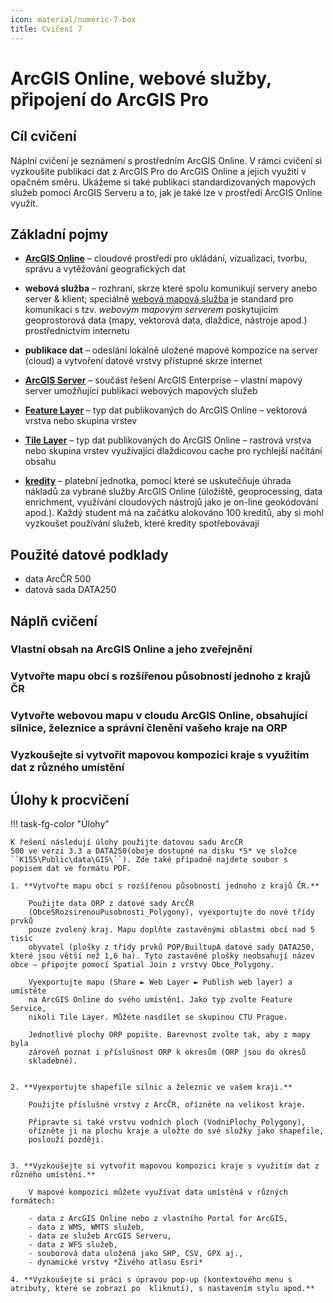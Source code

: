 ```yaml
---
icon: material/numeric-7-box
title: Cvičení 7
---
```


# ArcGIS Online, webové služby, připojení do ArcGIS Pro

## Cíl cvičení

Náplní cvičení je seznámení s prostředním ArcGIS Online. V rámci cvičení si vyzkoušíte publikaci dat z ArcGIS Pro do ArcGIS Online a jejich využití v opačném směru. Ukážeme si také publikaci standardizovaných mapových služeb pomocí ArcGIS Serveru a to, jak je také lze v prostředí ArcGIS Online využít.

## Základní pojmy

- [**ArcGIS Online**](https://doc.arcgis.com/en/arcgis-online/get-started/get-started.htm) – cloudové prostředí pro ukládání, vizualizaci, tvorbu, správu a vytěžování geografických dat

- **webová služba** – rozhraní, skrze které spolu komunikují servery anebo server & klient; speciálně [webová mapová služba](https://mediaspace.esri.com/media/t/1_05edhhbq) je standard pro komunikaci s tzv. *webovým mapovým serverem* poskytujícím geoprostorová data (mapy, vektorová data, dlaždice, nástroje apod.) prostřednictvím internetu

- **publikace dat** – odeslání lokálně uložené mapové kompozice na server (cloud) a vytvoření datové vrstvy přístupné skrze internet

- [**ArcGIS Server**](https://www.esri.com/en-us/arcgis/products/arcgis-enterprise/overview) – součást řešení ArcGIS Enterprise – vlastní mapový server umožňující publikaci webových mapových služeb

- [**Feature Layer**](https://mediaspace.esri.com/media/t/1_ids5c2qs) – typ dat publikovaných do ArcGIS Online – vektorová vrstva nebo skupina vrstev

- [**Tile Layer**](https://www.esri.com/arcgis-blog/products/sharing-collaboration/sharing-collaboration/best-practices-for-using-tile-layers/) – typ dat publikovaných do ArcGIS Online – rastrová vrstva nebo skupina vrstev využívající dlaždicovou cache pro rychlejší načítání obsahu

- [**kredity**](https://www.esri.com/en-us/arcgis/products/credits/overview) – platební jednotka, pomocí které se uskutečňuje úhrada nákladů za vybrané služby ArcGIS Online (úložiště, geoprocessing, data enrichment, využívání cloudových nástrojů jako je on-line geokódování apod.). Každý student má na začátku alokováno 100 kreditů, aby si mohl vyzkoušet používání služeb, které kredity spotřebovávají

## Použité datové podklady

- data ArcČR 500
- datová sada DATA250 

## Náplň cvičení

### **Vlastní obsah na ArcGIS Online a jeho zveřejnění**

### Vytvořte mapu obcí s rozšířenou působností jednoho z krajů ČR


### Vytvořte webovou mapu v cloudu ArcGIS Online, obsahující silnice, železnice a správní členění vašeho kraje na ORP

### Vyzkoušejte si vytvořit mapovou kompozici kraje s využitím dat z různého umístění



## Úlohy k procvičení

!!! task-fg-color "Úlohy"

    K řešení následují úlohy použijte datovou sadu ArcČR
    500 ve verzi 3.3 a DATA250(oboje dostupné na disku *S* ve složce
    ``K155\Public\data\GIS\``). Zde také případně najdete soubor s
    popisem dat ve formátu PDF. 
    
    1. **Vytvořte mapu obcí s rozšířenou působností jednoho z krajů ČR.**

        Použijte data ORP z datové sady ArcČR
        (ObceSRozsirenouPusobnosti_Polygony), vyexportujte do nové třídy prvků
        pouze zvolený kraj. Mapu doplňte zastavěnými oblastmi obcí nad 5 tisíc
        obyvatel (plošky z třídy prvků POP/BuiltupA datové sady DATA250, které jsou větší než 1,6 ha). Tyto zastavěné plošky neobsahují název obce – připojte pomocí Spatial Join z vrstvy Obce_Polygony.

        Vyexportujte mapu (Share ► Web Layer ► Publish web layer) a umístěte
        na ArcGIS Online do svého umístění. Jako typ zvolte Feature Service,
        nikoli Tile Layer. Můžete nasdílet se skupinou CTU Prague.

        Jednotlivé plochy ORP popište. Barevnost zvolte tak, aby z mapy byla
        zároveň poznat i příslušnost ORP k okresům (ORP jsou do okresů
        skladebné).


    2. **Vyexportujte shapefile silnic a železnic ve vašem kraji.**

        Použijte příslušné vrstvy z ArcČR, ořízněte na velikost kraje.

        Připravte si také vrstvu vodních ploch (VodniPlochy_Polygony),
        ořízněte ji na plochu kraje a uložte do své složky jako shapefile,
        poslouží později.


    3. **Vyzkoušejte si vytvořit mapovou kompozici kraje s využitím dat z různého umístění.**

        V mapové kompozici můžete využívat data umístěná v různých formátech:

        - data z ArcGIS Online nebo z vlastního Portal for ArcGIS,
        - data z WMS, WMTS služeb,
        - data ze služeb ArcGIS Serveru,
        - data z WFS služeb,
        - souborová data uložená jako SHP, CSV, GPX aj.,
        - dynamické vrstvy *Živého atlasu Esri*

    4. **Vyzkoušejte si práci s úpravou pop-up (kontextového menu s atributy, které se zobrazí po  kliknutí), s nastavením stylu apod.**
